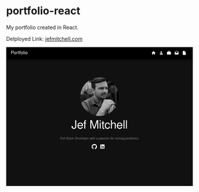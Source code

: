 # portfolio-react

My portfolio created in React.

Delployed Link: [jefmitchell.com](https://www.jefmitchell.com)

![site screenshot](/src/assets/portfolio_screenshot.png)